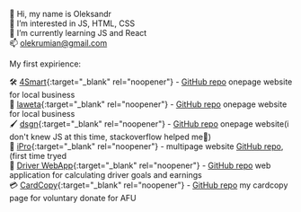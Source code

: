 👋 Hi, my name is Oleksandr<br>
👀 I’m interested in JS, HTML, CSS<br>
🌱 I’m currently learning JS and React<br>
📫 olekrumian@gmail.com <br>
<!---
olekrumian/olekrumian is a ✨ special ✨ repository because its `README.md` (this file) appears on your GitHub profile.
You can click the Preview link to take a look at your changes.
--->

My first expirience:

🛠 [4Smart](https://4smart.netlify.app/){:target="_blank" rel="noopener"} - [GitHub repo](https://github.com/olekrumian/4smart) onepage website for local business<br>
🔧 [laweta](https://laweta.netlify.app/){:target="_blank" rel="noopener"} - [GitHub repo](https://github.com/olekrumian/laweta) onepage website for local business<br>
🖌 [dsgn](https://dsgn-kolosov.netlify.app/){:target="_blank" rel="noopener"} - [GitHub repo]((https://github.com/olekrumian/dsgn)) onepage website(i don't knew JS at this time, stackoverflow helped me🤪)<br>
📱 [iPro](https://iproserwis.pl/){:target="_blank" rel="noopener"} - multipage website [GitHub repo](https://github.com/olekrumian/iPro.pl), (first time tryed <br>
🚛 [Driver WebApp](https://pracas.netlify.app/){:target="_blank" rel="noopener"} - [GitHub repo](https://github.com/olekrumian/CPSamat) web application for calculating driver goals and earnings<br>
💳 [CardCopy](https://cardcopy.netlify.app/){:target="_blank" rel="noopener"} - [GitHub repo](https://github.com/olekrumian/cardCopy) my cardcopy page for voluntary donate for AFU
